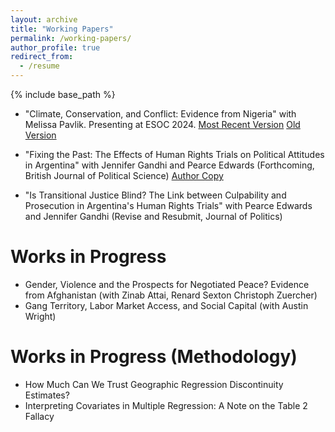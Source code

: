 ```yaml
---
layout: archive
title: "Working Papers"
permalink: /working-papers/
author_profile: true
redirect_from:
  - /resume
---
```


{% include base_path %}

* "Climate, Conservation, and Conflict: Evidence from Nigeria" with Melissa Pavlik. Presenting at ESOC 2024. [Most Recent Version](http:/donaldgrasse.github.io/files/grasse_pavlik_climate_conservation_conflict.pdf)
  [Old Version](http://mjpavlik.github.io/files/grasse_pavlik_2024.pdf)

* "Fixing the Past: The Effects of Human Rights Trials on Political Attitudes in Argentina" with Jennifer Gandhi and Pearce Edwards (Forthcoming, British Journal of Political Science) [Author Copy](http:/donaldgrasse.github.io/files/Effects_of_Trials_Transitional_Justice_bjps.pdf) 

* "Is Transitional Justice Blind? The Link between Culpability and Prosecution in Argentina's Human Rights Trials" with Pearce Edwards and Jennifer Gandhi (Revise and Resubmit, Journal of Politics) 

Works in Progress 
======
* Gender, Violence and the Prospects for Negotiated Peace? Evidence from Afghanistan (with Zinab Attai, Renard Sexton Christoph Zuercher)
* Gang Territory, Labor Market Access, and Social Capital (with Austin Wright) 

Works in Progress (Methodology) 
=====
* How Much Can We Trust Geographic Regression Discontinuity Estimates?
* Interpreting Covariates in Multiple Regression: A Note on the Table 2 Fallacy
